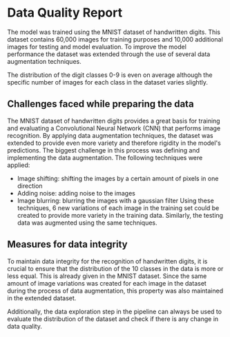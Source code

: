 # Data Quality Report

The model was trained using the MNIST dataset of handwritten digits. This dataset contains 60,000 images for training purposes and 10,000 additional images for testing and model evaluation. To improve the model performance the dataset was extended through the use of several data augmentation techniques.

The distribution of the digit classes 0-9 is even on average although the specific number of images for each class in the dataset varies slightly.

## Challenges faced while preparing the data

The MNIST dataset of handwritten digits provides a great basis for training and evaluating a Convolutional Neural Network (CNN) that performs image recognition. By applying data augmentation techniques, the dataset was extended to provide even more variety and therefore rigidity in the model's predictions. The biggest challenge in this process was defining and implementing the data augmentation. The following techniques were applied:
- Image shifting: shifting the images by a certain amount of pixels in one direction
- Adding noise: adding noise to the images
- Image blurring: blurring the images with a gaussian filter
Using these techniques, 6 new variations of each image in the training set could be created to provide more variety in the training data. Similarly, the testing data was augmented using the same techniques.

## Measures for data integrity

To maintain data integrity for the recognition of handwritten digits, it is crucial to ensure that the distribution of the 10 classes in the data is more or less equal. This is already given in the MNIST dataset. Since the same amount of image variations was created for each image in the dataset during the process of data augmentation, this property was also maintained in the extended dataset.

Additionally, the data exploration step in the pipeline can always be used to evaluate the distribution of the dataset and check if there is any change in data quality.
